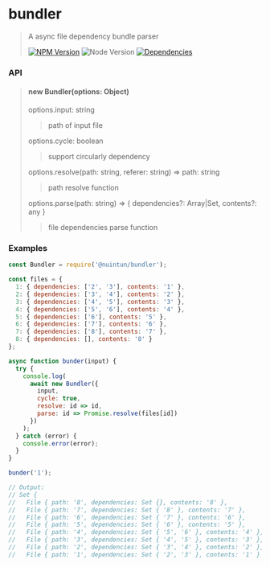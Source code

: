 # bundler

> A async file dependency bundle parser
>
> [![NPM Version][npm-image]][npm-url]
> ![Node Version][node-image]
> [![Dependencies][david-image]][david-url]

### API

> #### new Bundler(options: Object)
>
> options.input: string
>
> > path of input file
>
> options.cycle: boolean
>
> > support circularly dependency
>
> options.resolve(path: string, referer: string) => path: string
>
> > path resolve function
>
> options.parse(path: string) => { dependencies?: Array|Set, contents?: any }
>
> > file dependencies parse function

### Examples

```js
const Bundler = require('@nuintun/bundler');

const files = {
  1: { dependencies: ['2', '3'], contents: '1' },
  2: { dependencies: ['3', '4'], contents: '2' },
  3: { dependencies: ['4', '5'], contents: '3' },
  4: { dependencies: ['5', '6'], contents: '4' },
  5: { dependencies: ['6'], contents: '5' },
  6: { dependencies: ['7'], contents: '6' },
  7: { dependencies: ['8'], contents: '7' },
  8: { dependencies: [], contents: '8' }
};

async function bunder(input) {
  try {
    console.log(
      await new Bundler({
        input,
        cycle: true,
        resolve: id => id,
        parse: id => Promise.resolve(files[id])
      })
    );
  } catch (error) {
    console.error(error);
  }
}

bunder('1');

// Output:
// Set {
//   File { path: '8', dependencies: Set {}, contents: '8' },
//   File { path: '7', dependencies: Set { '8' }, contents: '7' },
//   File { path: '6', dependencies: Set { '7' }, contents: '6' },
//   File { path: '5', dependencies: Set { '6' }, contents: '5' },
//   File { path: '4', dependencies: Set { '5', '6' }, contents: '4' },
//   File { path: '3', dependencies: Set { '4', '5' }, contents: '3' },
//   File { path: '2', dependencies: Set { '3', '4' }, contents: '2' },
//   File { path: '1', dependencies: Set { '2', '3' }, contents: '1' } }
```

[npm-image]: https://img.shields.io/npm/v/@nuintun/bundler.svg?style=flat-square
[npm-url]: https://www.npmjs.org/package/@nuintun/bundler
[node-image]: https://img.shields.io/node/v/@nuintun/bundler.svg?style=flat-square
[david-image]: http://img.shields.io/david/dev/nuintun/bundler.svg?style=flat-square
[david-url]: https://david-dm.org/nuintun/bundler?type=dev
